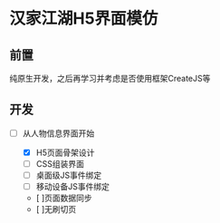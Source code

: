 # 汉家江湖H5界面模仿

## 前置

  纯原生开发，之后再学习并考虑是否使用框架CreateJS等

## 开发

- [ ] 从人物信息界面开始

  - [x] H5页面骨架设计
  - [ ] CSS组装界面
  - [ ] 桌面级JS事件绑定
  - [ ] 移动设备JS事件绑定
  - [ ]页面数据同步
  - [ ]无刷切页